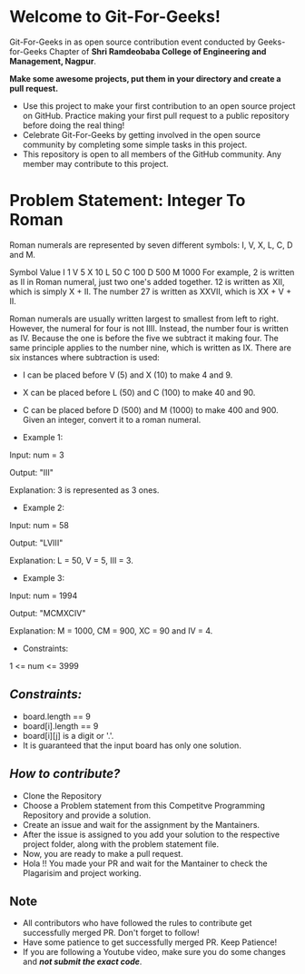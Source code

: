 # Welcome to Git-For-Geeks!

Git-For-Geeks in as open source contribution event conducted by Geeks-for-Geeks Chapter of **Shri Ramdeobaba College of Engineering and Management, Nagpur**.

**Make some awesome projects, put them in your directory and create a pull request.**

- Use this project to make your first contribution to an open source project on GitHub. Practice making your first pull request to a public repository before doing the real thing!
- Celebrate Git-For-Geeks by getting involved in the open source community by completing some simple tasks in this project.
- This repository is open to all members of the GitHub community. Any member may contribute to this project.

# Problem Statement: Integer To Roman
Roman numerals are represented by seven different symbols: I, V, X, L, C, D and M.

Symbol       Value
I             1
V             5
X             10
L             50
C             100
D             500
M             1000
For example, 2 is written as II in Roman numeral, just two one's added together. 12 is written as XII, which is simply X + II. The number 27 is written as XXVII, which is XX + V + II.

Roman numerals are usually written largest to smallest from left to right. However, the numeral for four is not IIII. Instead, the number four is written as IV. Because the one is before the five we subtract it making four. The same principle applies to the number nine, which is written as IX. There are six instances where subtraction is used:

- I can be placed before V (5) and X (10) to make 4 and 9. 
- X can be placed before L (50) and C (100) to make 40 and 90. 
- C can be placed before D (500) and M (1000) to make 400 and 900.
Given an integer, convert it to a roman numeral.

- Example 1:

 Input: num = 3

 Output: "III"

 Explanation: 3 is represented as 3 ones.

- Example 2:

 Input: num = 58

 Output: "LVIII"

 Explanation: L = 50, V = 5, III = 3.

- Example 3:

 Input: num = 1994

 Output: "MCMXCIV"

 Explanation: M = 1000, CM = 900, XC = 90 and IV = 4.
 

- Constraints:

1 <= num <= 3999

## *****Constraints:*****

- board.length == 9
- board[i].length == 9
- board[i][j] is a digit or '.'.
- It is guaranteed that the input board has only one solution.

## *****How to contribute?*****

- Clone the Repository
- Choose a Problem statement from this Competitve Programming Repository and provide a solution.
- Create an issue and wait for the assignment by the Mantainers.
- After the issue is assigned to you add your solution to the respective project folder, along with the problem statement file.
- Now, you are ready to make a pull request.
- Hola !! You made your PR and wait for the Mantainer to check the Plagarisim and project working.

## Note

- All contributors who have followed the rules to contribute get successfully merged PR. Don't forget to follow!
- Have some patience to get successfully merged PR. Keep Patience!
- If you are following a Youtube video, make sure you do some changes and *****not submit the exact code*****.
